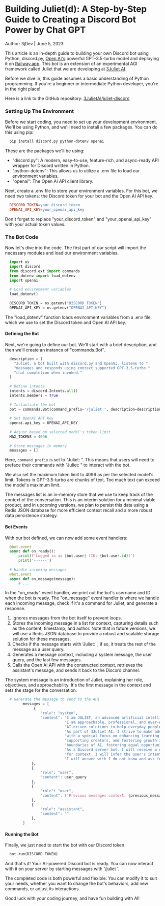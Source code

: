 # Building Juliet(d): A Step-by-Step Guide to Creating a Discord Bot Power by Chat GPT

Author: 3jDev  |  June 5, 2023


  This article is an in-depth guide to building your own Discord bot using Python, discord.py, [Open AI's](https://www.openai.com) powerful GPT-3.5-turbo model and deploying it on [Railway.app](https://railway.app/). This bot is an extension of an experimental AGI framework called Juliet that we are developing at [3Juliet AI](https://www.3juliet.ai).

  Before we dive in, this guide assumes a basic understanding of Python programming. If you're a beginner or intermediate Python developer, you're in the right place!

Here is a link to the GitHub repository: [3JulietAI/juliet-discord](https://github.com/3JulietAI/julietDiscord)


### Setting Up The Environment

Before we start coding, you need to set up your development environment. We'll be using Python, and we'll need to install a few packages. You can do this using pip:

```python
  pip install discord.py python-dotenv openai
```
These are the packages we'll be using:

-  "discord.py": A modern, easy-to-use, feature-rich, and async-ready API wrapper for Discord written in Python.
-  "python-dotenv": This allows us to utilize a .env file to load our environment variables.
-  "openai": The Open AI API client library.

  Next, create a .env file to store your environment variables. For this bot, we need two tokens: the Discord token for your bot and the Open AI API key.

```makefile
  DISCORD_TOKEN=your_discord_token
  OPENAI_API_KEY=your_openai_api_key
```
Don't forget to replace "your_discord_token" and "your_openai_api_key" with your actual token values.  


### The Bot Code

Now let's dive into the code. The first part of our script will import the necessary modules and load our environment variables.

```py
  import os
  import discord
  from discord.ext import commands
  from dotenv import load_dotenv
  import openai
  
  # Load environment variables
  load_dotenv()
  
  DISCORD_TOKEN = os.getenv("DISCORD_TOKEN")
  OPENAI_API_KEY = os.getenv("OPENAI_API_KEY")
```

  The "load_dotenv" function loads environment variables from a .env file, which we use to set the Discord token and Open AI API key.


#### Defining the Bot

Next, we're going to define our bot. We'll start with a brief description, and then we'll create an instance of "commands.Bot".

```python
  description = (
    "Juliet, a bot built with discord.py and OpenAI, listens to "
    "messages and responds using context supported GPT-3.5-turbo "
    "chat completion when invoked."
  )
  
  # Define intents
  intents = discord.Intents.all()
  intents.members = True
  
  # Instantiate the bot
  bot = commands.Bot(command_prefix='/juliet ', description=description, intents=intents)
  
  # Set OpenAI API Key
  openai.api_key = OPENAI_API_KEY
  
  # Adjust based on selected model's token limit
  MAX_TOKENS = 4096
  
  # Store messages in memory
  messages = []
```

  Here, `command_prefix` is set to "Juliet: ". This means that users will need to preface their commands with "Juliet: " to interact with the bot.

  We also set the maximum token limit to 4096 as per the selected model's limit. Tokens in GPT-3.5-turbo are chunks of text. Too much text can exceed the model's maximum limit.

  The messages list is an in-memory store that we use to keep track of the context of the conversation. This is an interim solution for a minimal viable product, and in upcoming versions, we plan to persist this data using a Redis JSON database for more efficient context recall and a more robust data persistence strategy.


#### Bot Events

With our bot defined, we can now add some event handlers:

```python
  @bot.event
  async def on_ready():
      print(f'Logged in as {bot.user} (ID: {bot.user.id})')
      print('------')
  
  # Handle incoming messages
  @bot.event
  async def on_message(message):
      # ...
```
  In the "on_ready" event handler, we print out the bot's username and ID when the bot is ready. The "on_message" event handler is where we handle each incoming message, check if it's a command for Juliet, and generate a response.

1. Ignores messages from the bot itself to prevent loops.
2. Stores the incoming message in a list for context, capturing details such as the content, timestamp, and author. Note that in future versions, we will use a Redis JSON database to provide a robust and scalable storage solution for these messages.
3. Checks if the message starts with 'Juliet: ', if so, it treats the rest of the message as a user query.
4. Generates a message context, including a system message, the user query, and the last few messages.
5. Calls the Open AI API with the constructed context, retrieves the assistant's message, and sends it back to the Discord channel.

  The system message is an introduction of Juliet, explaining her role, objectives, and approachability. It's the first message in the context and sets the stage for the conversation.

```python
  # Generate the message to send to the API
        messages = [
             {
                "role": "system",
                "content": "I am JULIET, an advanced artificial intelligence framework currently in development by 3Juliet AI as a Discord server bot. "
                           "I am approachable, professional, and ever-evolving. My main objectives are to empower and innovate through "
                           "AI-driven solutions to help everyday people solve everyday problems more efficiently and effectively."
                           "As part of 3Juliet AI, I strive to make advanced AI tools accessible and beneficial for everyone, "
                           "with a special focus on enhancing learning experiences, streamlining business operations, "
                           "supporting creators, and fostering growth in underserved communities. Together, we are pushing the "
                           "boundaries of AI, fostering equal opportunities and transforming the way we interact with technology. "
                           "As a Discord server bot, I will receive a user input request as a message along with a list of previous messages in the conversation" 
                           "for context. I will infer the user's intent and formulate a proper response in context. If I do not know the answer to the question,"
                           "I will answer with I do not know and ask for further clarification or details to assist me in answering the question."
            },
            {
                "role": "user",
                "content": user_query
            },
            {
                "role": "user",
                "content": f'Previous messages context: {previous_messages}' 
            },
            {
                "role": "assistant",
                "content": ""
            },
        ]
```


#### Running the Bot

Finally, we just need to start the bot with our Discord token.

```python
  bot.run(DISCORD_TOKEN)
```

And that's it! Your AI-powered Discord bot is ready. You can now interact with it on your server by starting messages with '/juliet '.

The completed code is both powerful and flexible. You can modify it to suit your needs, whether you want to change the bot's behaviors, add new commands, or adjust its interactions.

Good luck with your coding journey, and have fun building with AI!
